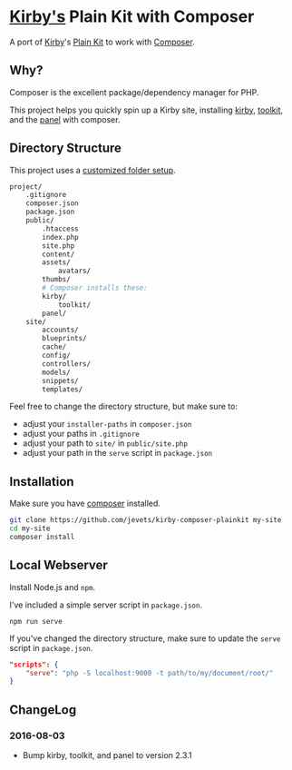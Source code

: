 # [Kirby's][getkirby] Plain Kit with Composer

A port of [Kirby][getkirby]'s [Plain Kit][plainkit] to work with [Composer][composer].

## Why?

Composer is the excellent package/dependency manager for PHP.

This project helps you quickly spin up a Kirby site, installing [kirby][kirby], [toolkit][toolkit], and the [panel][panel] with composer.

## Directory Structure

This project uses a [customized folder setup](http://getkirby.com/docs/advanced/customized-folder-setup).

```bash
project/
    .gitignore
    composer.json
    package.json
    public/
        .htaccess
        index.php
        site.php
        content/
        assets/
            avatars/
        thumbs/
        # Composer installs these:
        kirby/
            toolkit/
        panel/
    site/
        accounts/
        blueprints/
        cache/
        config/
        controllers/
        models/
        snippets/
        templates/
```

Feel free to change the directory structure, but make sure to:

- adjust your `installer-paths` in `composer.json`
- adjust your paths in `.gitignore`
- adjust your path to `site/` in `public/site.php`
- adjust your path in the `serve` script in `package.json`

## Installation

Make sure you have [composer][composer] installed.

```bash
git clone https://github.com/jevets/kirby-composer-plainkit my-site
cd my-site
composer install
```

## Local Webserver

Install Node.js and `npm`.

I've included a simple server script in `package.json`.

`npm run serve`

If you've changed the directory structure, make sure to update the `serve` script in `package.json`.

```json
"scripts": {
    "serve": "php -S localhost:9000 -t path/to/my/document/root/"
}
```

## ChangeLog

### 2016-08-03

- Bump kirby, toolkit, and panel to version 2.3.1


[plainkit]: https://github.com/getkirby/plainkit
[kirby]: https://github.com/getkirby/kirby
[toolkit]: https://github.com/getkirby/toolkit
[panel]: https://github.com/getkirby/panel
[getkirby]: http://getkirby.com
[composer]: http://getcomposer.org
